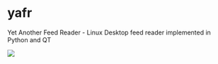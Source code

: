 yafr
====

Yet Another Feed Reader - Linux Desktop feed reader implemented in Python and QT


![](https://github.com/Poisoner/yafr/raw/master/screenshot.png)